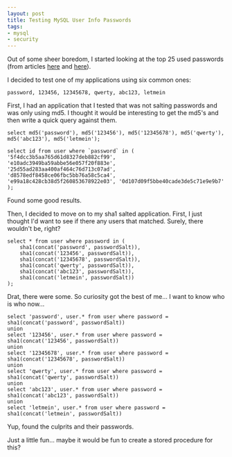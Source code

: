 ```yaml
---
layout: post
title: Testing MySQL User Info Passwords
tags:
- mysql
- security
---
```


Out of some sheer boredom, I started looking at the top 25 used passwords (from articles [here](http://www.welivesecurity.com/2012/06/07/passwords-and-pins-the-worst-choices/) and [here](http://www.cbsnews.com/8301-205_162-57539366/the-25-most-common-passwords-of-2012/)).  

I decided to test one of my applications using six common ones:

    password, 123456, 12345678, qwerty, abc123, letmein

First, I had an application that I tested that was not salting passwords and was only using md5.  I thought it would be interesting to get the md5's and then write a quick query against them.

```mysql
select md5('password'), md5('123456'), md5('12345678'), md5('qwerty'), md5('abc123'), md5('letmein');

select id from user where `password` in (
'5f4dcc3b5aa765d61d8327deb882cf99', 'e10adc3949ba59abbe56e057f20f883e', '25d55ad283aa400af464c76d713c07ad', 'd8578edf8458ce06fbc5bb76a58c5ca4', 'e99a18c428cb38d5f260853678922e03', '0d107d09f5bbe40cade3de5c71e9e9b7'
);
```

Found some good results.  

Then, I decided to move on to my sha1 salted application.  First, I just thought I'd want to see if there any users that matched.  Surely, there wouldn't be, right?

```mysql
select * from user where password in (
    sha1(concat('password', passwordSalt)), 
    sha1(concat('123456', passwordSalt)), 
    sha1(concat('12345678', passwordSalt)), 
    sha1(concat('qwerty', passwordSalt)), 
    sha1(concat('abc123', passwordSalt)), 
    sha1(concat('letmein', passwordSalt))
);
```

Drat, there were some.  So curiosity got the best of me... I want to know who is who now...
  
```mysql
select 'password', user.* from user where password = sha1(concat('password', passwordSalt))
union
select '123456', user.* from user where password = sha1(concat('123456', passwordSalt))
union
select '12345678', user.* from user where password = sha1(concat('12345678', passwordSalt))
union
select 'qwerty', user.* from user where password = sha1(concat('qwerty', passwordSalt))
union
select 'abc123', user.* from user where password = sha1(concat('abc123', passwordSalt))
union
select 'letmein', user.* from user where password = sha1(concat('letmein', passwordSalt))
```

Yup, found the culprits and their passwords.  

Just a little fun... maybe it would be fun to create a stored procedure for this?
